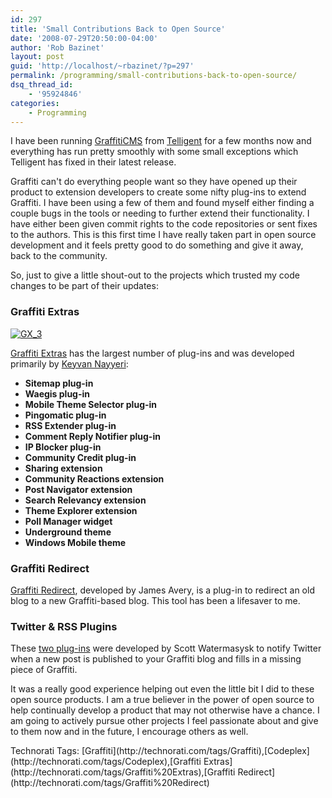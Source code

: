```yaml
---
id: 297
title: 'Small Contributions Back to Open Source'
date: '2008-07-29T20:50:00-04:00'
author: 'Rob Bazinet'
layout: post
guid: 'http://localhost/~rbazinet/?p=297'
permalink: /programming/small-contributions-back-to-open-source/
dsq_thread_id:
    - '95924846'
categories:
    - Programming
---
```


I have been running [GraffitiCMS](http://www.graffiticms.com) from [Telligent](http://telligent.com/) for a few months now and everything has run pretty smoothly with some small exceptions which Telligent has fixed in their latest release.

Graffiti can't do everything people want so they have opened up their product to extension developers to create some nifty plug-ins to extend Graffiti. I have been using a few of them and found myself either finding a couple bugs in the tools or needing to further extend their functionality. I have either been given commit rights to the code repositories or sent fixes to the authors. This is this first time I have really taken part in open source development and it feels pretty good to do something and give it away, back to the community.

So, just to give a little shout-out to the projects which trusted my code changes to be part of their updates:

### Graffiti Extras

[![GX_3](http://accidentaltechnologist.com/files/media/image/WindowsLiveWriter/MySmallAdditiontoGraffitiExtras1.2_711D/GX_3_thumb.jpg)](http://accidentaltechnologist.com/files/media/image/WindowsLiveWriter/MySmallAdditiontoGraffitiExtras1.2_711D/GX_3_2.jpg)

[Graffiti Extras](http://www.codeplex.com/GraffitiExtras) has the largest number of plug-ins and was developed primarily by [Keyvan Nayyeri](http://nayyeri.net/blog/graffiti-extras-1.2-released/):

- **Sitemap plug-in**
- **Waegis plug-in**
- **Mobile Theme Selector plug-in**
- **Pingomatic plug-in**
- **RSS Extender plug-in**
- **Comment Reply Notifier plug-in**
- **IP Blocker plug-in**
- **Community Credit plug-in**
- **Sharing extension**
- **Community Reactions extension**
- **Post Navigator extension**
- **Search Relevancy extension**
- **Theme Explorer extension**
- **Poll Manager widget**
- **Underground theme**
- **Windows Mobile theme**

### Graffiti Redirect

[Graffiti Redirect](http://code.google.com/p/graffiti-redirect/), developed by James Avery, is a plug-in to redirect an old blog to a new Graffiti-based blog. This tool has been a lifesaver to me.

### Twitter &amp; RSS Plugins

These [two plug-ins](http://simpable.com/code/twitter-and-rss-plugin/) were developed by Scott Watermasysk to notify Twitter when a new post is published to your Graffiti blog and fills in a missing piece of Graffiti.

It was a really good experience helping out even the little bit I did to these open source products. I am a true believer in the power of open source to help continually develop a product that may not otherwise have a chance. I am going to actively pursue other projects I feel passionate about and give to them now and in the future, I encourage others as well.

<div class="wlWriterSmartContent" id="scid:0767317B-992E-4b12-91E0-4F059A8CECA8:8eaeb9c3-7085-495c-8438-960ee46e7f86" style="margin: 0px; padding: 0px; display: inline;">Technorati Tags: [Graffiti](http://technorati.com/tags/Graffiti),[Codeplex](http://technorati.com/tags/Codeplex),[Graffiti Extras](http://technorati.com/tags/Graffiti%20Extras),[Graffiti Redirect](http://technorati.com/tags/Graffiti%20Redirect)</div>